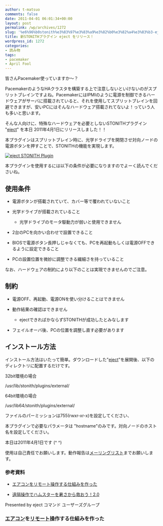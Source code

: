 ```yaml
---
author: t-matsuo
comments: false
date: 2011-04-01 06:01:34+00:00
layout: post
permalink: /wp/archives/1272
slug: '%e6%96%b0stonith%e3%83%97%e3%83%a9%e3%82%b0%e3%82%a4%e3%83%b3-eject-%e3%82%92%e3%83%aa%e3%83%aa%e3%83%bc%e3%82%b9%ef%bc%81'
title: 新STONITHプラグイン eject をリリース！
wordpress_id: 1272
categories:
- 読み物
tags:
- pacemaker
- April Fool
---
```


皆さんPacemaker使っていますか～？





PacemakerのようなHAクラスタを構築する上で注意しないといけないのがスプリットブレインですよね。PacemakerにはIPMIのように電源を制御できるハードウェアがサーバに搭載されていると、それを使用してスプリットブレインを回避できますが、安いPCにはそんなハードウェア搭載されてないよ！っていう人も多いと思います。





そんな人向けに、特殊なハードウェアを必要としないSTONITHプラグイン "[eject](//wp/?attachment_id=1273)" を本日 2011年4月1日にリリースしました！！  

本プラグインはスプリットブレイン時に、光学ドライブを開閉させ対向ノードの電源ボタンを押すことで、STONITHの機能を実現します。





  






[![eject STONITH Plugin](/assets/images/wp-content/eject.jpg)](/wp/archives/1272/eject-2)





  






本プラグインを使用するには以下の条件が必要になりますのでよーく読んでくださいね。





## 使用条件





	
  * 電源ボタンが搭載されていて、カバー等で覆われていないこと

	
  * 光学ドライブが搭載されていること 

	
    * 光学ドライブのモータ駆動力が弱いと使用できません




	
  * 2台のPCを向かい合わせで設置できること

	
  * BIOSで電源ボタン長押しじゃなくても、PCを再起動もしくは電源OFFできるように設定できること

	
  * PCの設置位置を微妙に調整できる繊細さを持っていること





  






なお、ハードウェアの制約により以下のことは実現できませんのでご注意。





## 制約





	
  * 電源OFF、再起動、電源ONを使い分けることはできません

	
  * 動作結果の確認はできません 

	
    * ejectできればかならずSTONITHが成功したとみなします




	
  * フェイルオーバ後、PCの位置を調整し直す必要があります





  






## インストール方法





インストール方法はいたって簡単。ダウンロードした"[eject](/wp/?attachment_id=1273)"を展開後、以下のディレクトリに配置するだけです。





32bit環境の場合





/usr/lib/stonith/plugins/external/





64bit環境の場合





/usr/lib64/stonith/plugins/external/





ファイルのパーミッションは755(rwxr-xr-x)を設定してください、





本プラグインで必要なパラメータは "hostname"のみです。対向ノードのホスト名を設定してください。





  






本日は2011年4月1日です (^ ^)  

使用は自己責任でお願いします。動作報告は[メーリングリスト](/wp/ml)までお願いします。





  






### 参考資料





	
  * [エアコンをリモート操作する仕組みを作った](http://d.hatena.ne.jp/Akkiesoft/20100621/1277047614)

	
  * [遠隔操作でハムスターを暑さから救おう！2.0](http://handsout.jp/slide/3044)





  






Presented by eject コマンド ユーザーズグループ








### [エアコン](http://d.hatena.ne.jp/keyword/%A5%A8%A5%A2%A5%B3%A5%F3)を[リモート](http://d.hatena.ne.jp/keyword/%A5%EA%A5%E2%A1%BC%A5%C8)操作する仕組みを作った



